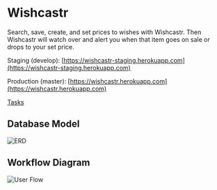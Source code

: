 # Wishcastr
Search, save, create, and set prices to wishes with Wishcastr. Then Wishcastr will watch over and alert you when that item goes on sale or drops to your set price.

Staging (develop): [https://wishcastr-staging.herokuapp.com](https://wishcastr-staging.herokuapp.com) 

Production (master): [https://wishcastr.herokuapp.com](https://wishcastr.herokuapp.com)



[Tasks](https://waffle.io/wishcastr/wishcastr)

## Database Model
![ERD](https://github.com/wishcastr/wishcastr/blob/develop/images/wishcastr_erd.png)

## Workflow Diagram
![User Flow](https://github.com/wishcastr/wishcastr/blob/develop/images/wishcastr_workflow.png)

